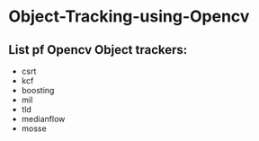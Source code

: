 # Object-Tracking-using-Opencv
## List pf Opencv Object trackers:
- csrt
- kcf
- boosting
- mil
- tld
- medianflow
- mosse
